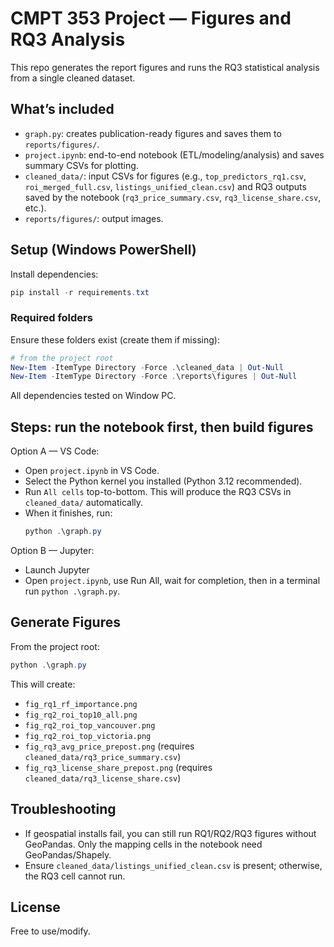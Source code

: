 # CMPT 353 Project — Figures and RQ3 Analysis

This repo generates the report figures and runs the RQ3 statistical analysis from a single cleaned dataset.

## What’s included
- `graph.py`: creates publication-ready figures and saves them to `reports/figures/`.
- `project.ipynb`: end-to-end notebook (ETL/modeling/analysis) and saves summary CSVs for plotting.
- `cleaned_data/`: input CSVs for figures (e.g., `top_predictors_rq1.csv`, `roi_merged_full.csv`, `listings_unified_clean.csv`) and RQ3 outputs saved by the notebook (`rq3_price_summary.csv`, `rq3_license_share.csv`, etc.).
- `reports/figures/`: output images.

## Setup (Windows PowerShell)
Install dependencies:
   ```powershell
   pip install -r requirements.txt
   ```
### Required folders
Ensure these folders exist (create them if missing):
```powershell
# from the project root
New-Item -ItemType Directory -Force .\cleaned_data | Out-Null
New-Item -ItemType Directory -Force .\reports\figures | Out-Null
```
All dependencies tested on Window PC.

## Steps: run the notebook first, then build figures
Option A — VS Code:
- Open `project.ipynb` in VS Code.
- Select the Python kernel you installed (Python 3.12 recommended).
- Run `All cells` top-to-bottom. This will produce the RQ3 CSVs in `cleaned_data/` automatically.
- When it finishes, run:
   ```powershell
   python .\graph.py
   ```

Option B — Jupyter:
- Launch Jupyter
- Open `project.ipynb`, use Run All, wait for completion, then in a terminal run `python .\graph.py`.

## Generate Figures
From the project root:
```powershell
python .\graph.py
```
This will create:
- `fig_rq1_rf_importance.png`
- `fig_rq2_roi_top10_all.png`
- `fig_rq2_roi_top_vancouver.png`
- `fig_rq2_roi_top_victoria.png`
- `fig_rq3_avg_price_prepost.png` (requires `cleaned_data/rq3_price_summary.csv`)
- `fig_rq3_license_share_prepost.png` (requires `cleaned_data/rq3_license_share.csv`)

## Troubleshooting
- If geospatial installs fail, you can still run RQ1/RQ2/RQ3 figures without GeoPandas. Only the mapping cells in the notebook need GeoPandas/Shapely.
- Ensure `cleaned_data/listings_unified_clean.csv` is present; otherwise, the RQ3 cell cannot run.

## License
Free to use/modify.


